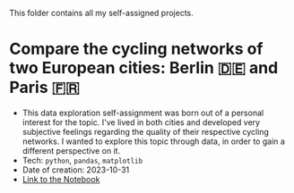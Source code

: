 This folder contains all my self-assigned projects.

# Compare the cycling networks of two European cities: Berlin 🇩🇪 and Paris 🇫🇷
- This data exploration self-assignment was born out of a personal interest for the topic. I've lived in both cities and developed very subjective feelings regarding the quality of their respective cycling networks. I wanted to explore this topic through data, in order to gain a different perspective on it.
- Tech: `python`, `pandas`, `matplotlib`
- Date of creation: 2023-10-31
- [Link to the Notebook](https://github.com/fredericdith/projects/blob/main/cycling_paris_berlin/cycling_paris_berlin.ipynb)
